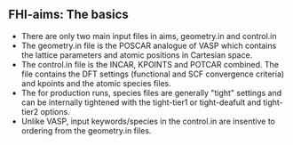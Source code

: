 ## FHI-aims: The basics

- There are only two main input files in aims, geometry.in and control.in
- The geometry.in file is the POSCAR analogue of VASP which contains the lattice parameters and atomic positions in Cartesian space. 
- The control.in file is the INCAR, KPOINTS and POTCAR combined. The file contains the DFT settings (functional and SCF convergence criteria) and kpoints and the atomic species files. 
- The for production runs, species files are generally "tight" settings and can be internally tightened with the tight-tier1 or tight-deafult and tight-tier2 options. 
- Unlike VASP, input keywords/species in the control.in are insentive to ordering from the geometry.in files. 
